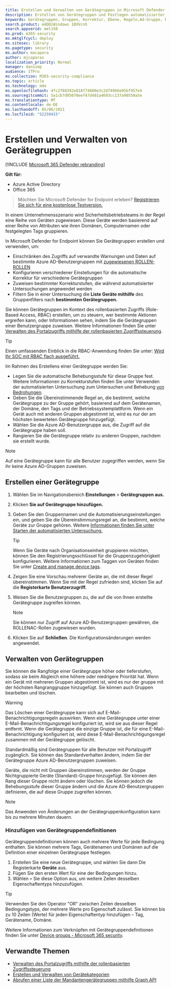 ```yaml
---
title: Erstellen und Verwalten von Gerätegruppen in Microsoft Defender for Endpoint
description: Erstellen von Gerätegruppen und Festlegen automatisierter Korrekturstufen für diese Gruppen, indem Sie die regeln bestätigen, die für die Gruppe gelten
keywords: Gerätegruppen, Gruppen, Korrektur, Ebene, Regeln,Ad-Gruppe, Rolle, Zuweisen, Rang
search.product: eADQiWindows 10XVcnh
search.appverid: met150
ms.prod: m365-security
ms.mktglfcycl: deploy
ms.sitesec: library
ms.pagetype: security
ms.author: macapara
author: mjcaparas
localization_priority: Normal
manager: dansimp
audience: ITPro
ms.collection: M365-security-compliance
ms.topic: article
ms.technology: mde
ms.openlocfilehash: 4fc2768392e818f74600e3c2d749b6e95bf957e4
ms.sourcegitcommit: 5a1cb7d95070eef47d401a4693cc137a90550a5e
ms.translationtype: MT
ms.contentlocale: de-DE
ms.lasthandoff: 05/06/2021
ms.locfileid: "52259415"
---
```

# <a name="create-and-manage-device-groups"></a>Erstellen und Verwalten von Gerätegruppen

[!INCLUDE [Microsoft 365 Defender rebranding](../../includes/microsoft-defender.md)]


**Gilt für:**
- Azure Active Directory
- Office 365

> Möchten Sie Microsoft Defender for Endpoint erleben? [Registrieren Sie sich für eine kostenlose Testversion.](https://www.microsoft.com/microsoft-365/windows/microsoft-defender-atp?ocid=docs-wdatp-exposedapis-abovefoldlink)


In einem Unternehmensszenario wird Sicherheitsbetriebsteams in der Regel eine Reihe von Geräten zugewiesen. Diese Geräte werden basierend auf einer Reihe von Attributen wie ihren Domänen, Computernamen oder festgelegten Tags gruppieren.

In Microsoft Defender for Endpoint können Sie Gerätegruppen erstellen und verwenden, um:
- Einschränken des Zugriffs auf verwandte Warnungen und Daten auf bestimmte Azure AD-Benutzergruppen mit [zugewiesenen ROLLEN-ROLLEN](rbac.md) 
- Konfigurieren verschiedener Einstellungen für die automatische Korrektur für verschiedene Gerätegruppen
- Zuweisen bestimmter Korrekturstufen, die während automatisierter Untersuchungen angewendet werden
- Filtern Sie in einer Untersuchung die **Liste Geräte mithilfe** des Gruppenfilters nach **bestimmten Gerätegruppen.**

Sie können Gerätegruppen im Kontext des rollenbasierten Zugriffs (Role-Based Access, RBAC) erstellen, um zu steuern, wer bestimmte Aktionen ergreifen kann, oder Informationen sehen, indem Sie die Gerätegruppen einer Benutzergruppe zuweisen. Weitere Informationen finden Sie unter [Verwalten des Portalzugriffs mithilfe der rollenbasierten Zugriffssteuerung](rbac.md).

>[!TIP]
> Einen umfassenden Einblick in die RBAC-Anwendung finden Sie unter: [Wird Ihr SOC mit RBAC flach ausgeführt.](https://techcommunity.microsoft.com/t5/Windows-Defender-ATP/Is-your-SOC-running-flat-with-limited-RBAC/ba-p/320015)

Im Rahmen des Erstellens einer Gerätegruppe werden Sie:
- Legen Sie die automatische Behebungsstufe für diese Gruppe fest. Weitere Informationen zu Korrekturstufen finden Sie unter Verwenden der automatisierten Untersuchung zum Untersuchen und Behebung [von Bedrohungen](automated-investigations.md).
- Geben Sie die Übereinstimmende Regel an, die bestimmt, welche Gerätegruppe zu der Gruppe gehört, basierend auf dem Gerätenamen, der Domäne, den Tags und der Betriebssystemplattform. Wenn ein Gerät auch mit anderen Gruppen abgestimmt ist, wird es nur der am höchsten bewerteten Gerätegruppe hinzugefügt.
- Wählen Sie die Azure AD-Benutzergruppe aus, die Zugriff auf die Gerätegruppe haben soll.
- Rangieren Sie die Gerätegruppe relativ zu anderen Gruppen, nachdem sie erstellt wurde.

>[!NOTE]
>Auf eine Gerätegruppe kann für alle Benutzer zugegriffen werden, wenn Sie ihr keine Azure AD-Gruppen zuweisen.

## <a name="create-a-device-group"></a>Erstellen einer Gerätegruppe

1. Wählen Sie im Navigationsbereich **Einstellungen**  >  **Gerätegruppen aus.**

2. Klicken **Sie auf Gerätegruppe hinzufügen.**

3. Geben Sie den Gruppennamen und die Automatisierungseinstellungen ein, und geben Sie die Übereinstimmungsregel an, die bestimmt, welche Geräte zur Gruppe gehören. Weitere [Informationen finden Sie unter Starten der automatisierten Untersuchung.](automated-investigations.md#how-the-automated-investigation-starts)

    >[!TIP]
    >Wenn Sie Geräte nach Organisationseinheit gruppieren möchten, können Sie den Registrierungsschlüssel für die Gruppenzugehörigkeit konfigurieren. Weitere Informationen zum Taggen von Geräten finden Sie unter [Create and manage device tags](machine-tags.md).

4. Zeigen Sie eine Vorschau mehrerer Geräte an, die mit dieser Regel übereinstimmen. Wenn Sie mit der Regel zufrieden sind, klicken Sie auf die **Registerkarte Benutzerzugriff.**

5. Weisen Sie die Benutzergruppen zu, die auf die von Ihnen erstellte Gerätegruppe zugreifen können.

    >[!NOTE]
    >Sie können nur Zugriff auf Azure AD-Benutzergruppen gewähren, die ROLLENAC-Rollen zugewiesen wurden.

6. Klicken Sie auf **Schließen**. Die Konfigurationsänderungen werden angewendet.

## <a name="manage-device-groups"></a>Verwalten von Gerätegruppen

Sie können die Rangfolge einer Gerätegruppe höher oder tieferstufen, sodass sie beim Abgleich eine höhere oder niedrigere Priorität hat. Wenn ein Gerät mit mehreren Gruppen abgestimmt ist, wird es nur der gruppe mit der höchsten Rangranggruppe hinzugefügt. Sie können auch Gruppen bearbeiten und löschen.



>[!WARNING]
>Das Löschen einer Gerätegruppe kann sich auf E-Mail-Benachrichtigungsregeln auswirken. Wenn eine Gerätegruppe unter einer E-Mail-Benachrichtigungsregel konfiguriert ist, wird sie aus dieser Regel entfernt. Wenn die Gerätegruppe die einzige Gruppe ist, die für eine E-Mail-Benachrichtigung konfiguriert ist, wird diese E-Mail-Benachrichtigungsregel zusammen mit der Gerätegruppe gelöscht.

Standardmäßig sind Gerätegruppen für alle Benutzer mit Portalzugriff zugänglich. Sie können das Standardverhalten ändern, indem Sie der Gerätegruppe Azure AD-Benutzergruppen zuweisen.

Geräte, die nicht mit Gruppen übereinstimmen, werden der Gruppe Nichtgruppierte Geräte (Standard)-Gruppe hinzugefügt. Sie können den Rang dieser Gruppe nicht ändern oder löschen. Sie können jedoch die Behebungsstufe dieser Gruppe ändern und die Azure AD-Benutzergruppen definieren, die auf diese Gruppe zugreifen können.

>[!NOTE]
> Das Anwenden von Änderungen an der Gerätegruppenkonfiguration kann bis zu mehrere Minuten dauern.


### <a name="add-device-group-definitions"></a>Hinzufügen von Gerätegruppendefinitionen
Gerätegruppendefinitionen können auch mehrere Werte für jede Bedingung enthalten. Sie können mehrere Tags, Gerätenamen und Domänen auf die Definition einer einzelnen Gerätegruppe festlegen.

1. Erstellen Sie eine neue Gerätegruppe, und wählen Sie dann Die Registerkarte **Geräte** aus.
2. Fügen Sie den ersten Wert für eine der Bedingungen hinzu.
3. Wählen `+` Sie diese Option aus, um weitere Zeilen desselben Eigenschaftentyps hinzuzufügen.

>[!TIP]
> Verwenden Sie den Operator "OR" zwischen Zeilen desselben Bedingungstyps, der mehrere Werte pro Eigenschaft zulässt.
> Sie können bis zu 10 Zeilen (Werte) für jeden Eigenschaftentyp hinzufügen – Tag, Gerätename, Domäne.

Weitere Informationen zum Verknüpfen mit Gerätegruppendefinitionen finden Sie unter [Device groups - Microsoft 365 security](https://sip.security.microsoft.com/homepage).

## <a name="related-topics"></a>Verwandte Themen

- [Verwalten des Portalzugriffs mithilfe der rollenbasierten Zugriffssteuerung](rbac.md)
- [Erstellen und Verwalten von Gerätekategorien](machine-tags.md)
- [Abrufen einer Liste der Mandantengerätegruppen mithilfe Graph API](https://docs.microsoft.com/graph/api/device-list-memberof)
